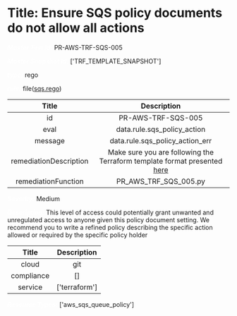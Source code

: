 



# Title: Ensure SQS policy documents do not allow all actions


***<font color="white">Master Test Id:</font>*** PR-AWS-TRF-SQS-005

***<font color="white">Master Snapshot Id:</font>*** ['TRF_TEMPLATE_SNAPSHOT']

***<font color="white">type:</font>*** rego

***<font color="white">rule:</font>*** file([sqs.rego])  
  
  
  
  

|Title|Description|
| :---: | :---: |
|id|PR-AWS-TRF-SQS-005|
|eval|data.rule.sqs_policy_action|
|message|data.rule.sqs_policy_action_err|
|remediationDescription|Make sure you are following the Terraform template format presented <a href='https://registry.terraform.io/providers/hashicorp/aws/latest/docs/resources/sqs_queue_policy' target='_blank'>here</a>|
|remediationFunction|PR_AWS_TRF_SQS_005.py|


***<font color="white">Severity:</font>*** Medium

***<font color="white">Description:</font>*** This level of access could potentially grant unwanted and unregulated access to anyone given this policy document setting. We recommend you to write a refined policy describing the specific action allowed or required by the specific policy holder  
  
  

|Title|Description|
| :---: | :---: |
|cloud|git|
|compliance|[]|
|service|['terraform']|


***<font color="white">Resource Types:</font>*** ['aws_sqs_queue_policy']


[sqs.rego]: https://github.com/prancer-io/prancer-compliance-test/tree/master/aws/terraform/sqs.rego

